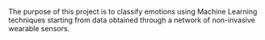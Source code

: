 The purpose of this project is to classify emotions using Machine Learning techniques starting from data obtained through a network of non-invasive wearable sensors.


